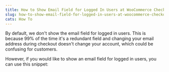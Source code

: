 ```yaml
---
title: How to Show Email Field for Logged In Users at WooCommerce Checkout
slug: how-to-show-email-field-for-logged-in-users-at-woocommerce-checkout
cats: How To
---
```



  <p>
    By default, we don't show the email field for logged in users. This is because 99% of the time it's a redundant field and changing your email address during checkout doesn't change your account, which could be confusing for customers.
  </p>
  <p>
    However, if you would like to show an email field for logged in users, you can use this snippet:
  </p>
  <script src="https://gist.github.com/clifgriffin/9f144f7a6edcf649e4dd44abe74d4ee2.js" type="text/javascript"></script>
